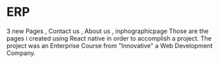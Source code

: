 # ERP
3 new Pages , Contact us , About us , inphographicpage
Those are the pages i created using React native in order to accomplish a project.
The project was an Enterprise Course from "Innovative" a Web Development Company.
